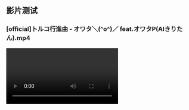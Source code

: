 影片测试
---

### [official]トルコ行進曲 - オワタ＼(^o^)／ feat.オワタP(AIきりたん).mp4

<video controls>
    <source src="https://github.com/momobako22/media-hosting/raw/refs/heads/main/%5Bofficial%5D%E3%83%91%E3%83%A9%E3%82%B8%E3%82%AF%E3%83%AD%E3%83%AD%E3%83%99%E3%83%B3%E3%82%BC%E3%83%B3%C3%97%E3%82%A2%E3%83%B3%E3%83%81%E3%82%AF%E3%83%AD%E3%83%AD%E3%83%99%E3%83%B3%E3%82%BC%E3%83%B3%20%E5%90%88%E3%82%8F%E3%81%9B%E3%81%A6%E3%81%BF%E3%81%9F%20feat.%E3%82%AA%E3%83%AF%E3%82%BFP(AI%E3%81%8D%E3%82%8A%E3%81%9F%E3%82%93).mp4" type="video/mp4">
    Your browser does not support the video tag.
</video>